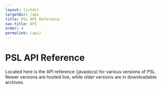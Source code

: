 ```yaml
---
layout: listdir
targetDir: /api
title: PSL API Reference
nav-title: API
order: 4
permalink: /api/
---
```


<h1>PSL API Reference</h1>

Located here is the API reference (javadocs) for various versions of PSL.
Newer versions are hosted live, while older versions are in downloadable archives.
